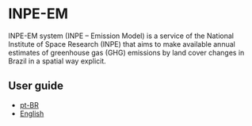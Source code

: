 # INPE-EM
INPE-EM system (INPE – Emission Model) is a service of the National Institute of Space Research (INPE) that aims to make available annual estimates of greenhouse gas (GHG) emissions by land cover changes in Brazil in a spatial way explicit. 

## User guide
  * [pt-BR](https://github.com/INPE-EM/inpeem/releases/download/v4.0/INPE-EM_GuiaUsuario.pdf)
  * [English](https://github.com/INPE-EM/inpeem/releases/download/v4.0/INPE-EM_UserGuide.pdf)
